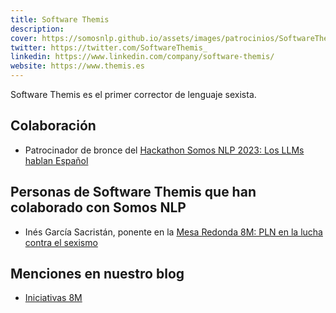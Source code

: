 ```yaml
---
title: Software Themis
description:
cover: https://somosnlp.github.io/assets/images/patrocinios/SoftwareThemis.png
twitter: https://twitter.com/SoftwareThemis_
linkedin: https://www.linkedin.com/company/software-themis/
website: https://www.themis.es
---
```


Software Themis es el primer corrector de lenguaje sexista.

## Colaboración
- Patrocinador de bronce del [Hackathon Somos NLP 2023: Los LLMs hablan Español](/hackathon)

## Personas de Software Themis que han colaborado con Somos NLP
- Inés García Sacristán, ponente en la [Mesa Redonda 8M: PLN en la lucha contra el sexismo](https://www.youtube.com/watch?v=5fOiLWXQ78c&list=PLTA-KAy8nxaCIWrABV_JOJbriszTKIRXC)

## Menciones en nuestro blog
- [Iniciativas 8M](https://somosnlp.org/blog/iniciativas-8m)
